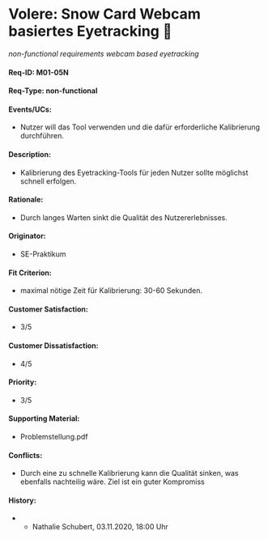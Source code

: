 # Volere: Snow Card Webcam basiertes Eyetracking :eyes:
*non-functional requirements webcam based eyetracking*

#### Req-ID: M01-05N
#### Req-Type: non-functional
#### Events/UCs: 
- Nutzer will das Tool verwenden und die dafür erforderliche Kalibrierung durchführen.
#### Description:
- Kalibrierung des Eyetracking-Tools für jeden Nutzer sollte möglichst schnell erfolgen.
#### Rationale: 
- Durch langes Warten sinkt die Qualität des Nutzererlebnisses.
#### Originator: 
- SE-Praktikum
#### Fit Criterion:
- maximal nötige Zeit für Kalibrierung: 30-60 Sekunden.
#### Customer Satisfaction: 
- 3/5
#### Customer Dissatisfaction:
- 4/5
#### Priority:
- 3/5
#### Supporting Material:
- Problemstellung.pdf
#### Conflicts:
- Durch eine zu schnelle Kalibrierung kann die Qualität sinken, was ebenfalls nachteilig wäre. Ziel ist ein guter Kompromiss
#### History:
- - Nathalie Schubert, 03.11.2020, 18:00 Uhr